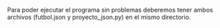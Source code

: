 Para poder ejecutar el programa sin problemas deberemos tener ambos archivos (futbol.json y proyecto_json.py) en el mismo directorio.
